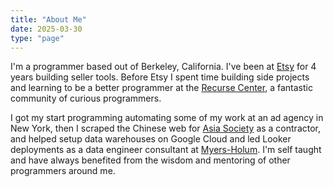 ```yaml
---
title: "About Me"
date: 2025-03-30
type: "page"
---
```


I'm a programmer based out of Berkeley, California. I've been at [Etsy](https://www.etsy.com/) for 4 years building seller tools. Before Etsy I spent time building side projects and learning to be a better programmer at the [Recurse Center](https://www.recurse.com/), a fantastic community of curious programmers.

I got my start programming automating some of my work at an ad agency in New York, then I scraped the Chinese web for [Asia Society](https://asiasociety.org/center-us-china-relations/about) as a contractor, and helped setup data warehouses on Google Cloud and led Looker deployments as a data engineer consultant at [Myers-Holum](https://www.myersholum.com/practices/edw-cloud-migrations/). I'm self taught and have always benefited from the wisdom and mentoring of other programmers around me.
